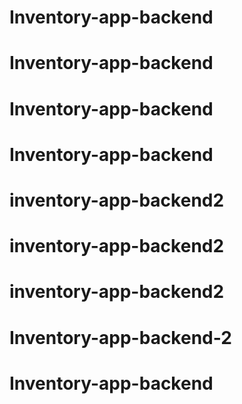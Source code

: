 # Inventory-app-backend
# Inventory-app-backend
# Inventory-app-backend
# Inventory-app-backend
# inventory-app-backend2
# inventory-app-backend2
# inventory-app-backend2
# Inventory-app-backend-2
# Inventory-app-backend
